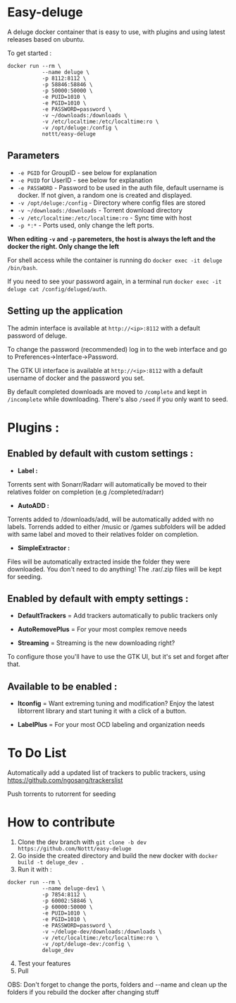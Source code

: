 # Easy-deluge

A deluge docker container that is easy to use, with plugins and using latest releases based on ubuntu.

To get started  :

```
docker run --rm \
           --name deluge \
           -p 8112:8112 \
           -p 58846:58846 \
           -p 50000:50000 \
           -e PUID=1010 \
           -e PGID=1010 \
           -e PASSWORD=password \
           -v ~/downloads:/downloads \
           -v /etc/localtime:/etc/localtime:ro \
           -v /opt/deluge:/config \
           nottt/easy-deluge
```
## Parameters

* `-e PGID` for GroupID - see below for explanation
* `-e PUID` for UserID - see below for explanation
* `-e PASSWORD` - Password to be used in the auth file, default username is docker. If not given, a random one is created and displayed.
* `-v /opt/deluge:/config` - Directory where config files are stored
* `-v ~/downloads:/downloads` - Torrent download directory
* `-v /etc/localtime:/etc/localtime:ro` - Sync time with host
* `-p *:*` - Ports used, only change the left ports.

**When editing `-v` and `-p` paremeters, the host is always the left and the docker the right. Only change the left**

For shell access while the container is running do `docker exec -it deluge /bin/bash`.

If you need to see your password again, in a terminal run `docker exec -it deluge cat /config/deluged/auth`.

## Setting up the application 

The admin interface is available at `http://<ip>:8112` with a default password of deluge.

To change the password (recommended) log in to the web interface and go to Preferences->Interface->Password.

The GTK UI interface is available at `http://<ip>:8112` with a default username of docker and the password you set.

By default completed downloads are moved to `/complete` and kept in `/incomplete` while downloading. There's also `/seed` if you only want to seed.

# Plugins : 

## Enabled by default with custom settings :

* **Label :**

Torrents sent with Sonarr/Radarr will automatically be moved to their relatives folder on completion (e.g /completed/radarr)

* **AutoADD :**

Torrents added to /downloads/add, will be automatically added with no labels.
Torrends added to either /music or /games subfolders will be added with same label and moved to their relatives folder on completion.

* **SimpleExtractor :**

Files will be automatically extracted inside the folder they were downloaded. You don't need to do anything! The .rar/.zip files will be kept for seeding. 

## Enabled by default with empty settings :

* **DefaultTrackers** = Add trackers automatically to public trackers only

* **AutoRemovePlus** = For your most complex remove needs

* **Streaming** = Streaming is the new downloading right?

To configure those you'll have to use the GTK UI, but it's set and forget after that.

## Available to be enabled :

* **ltconfig** = Want extreming tuning and modification? Enjoy the latest libtorrent library and start tuning it with a click of a button.

* **LabelPlus** = For your most OCD labeling and organization needs

# To Do List

Automatically add a updated list of trackers to public trackers, using https://github.com/ngosang/trackerslist

Push torrents to rutorrent for seeding

# How to contribute

1. Clone the dev branch with `git clone -b dev https://github.com/Nottt/easy-deluge`
2. Go inside the created directory and build the new docker with `docker build -t deluge_dev .`
3. Run it with :
```
docker run --rm \
           --name deluge-dev1 \
           -p 7854:8112 \
           -p 60002:58846 \
           -p 60000:50000 \
           -e PUID=1010 \
           -e PGID=1010 \
           -e PASSWORD=password \
           -v ~/deluge-dev/downloads:/downloads \
           -v /etc/localtime:/etc/localtime:ro \
           -v /opt/deluge-dev:/config \
           deluge_dev
```
4. Test your features
5. Pull 

OBS: Don't forget to change the ports, folders and --name and clean up the folders if you rebuild the docker after changing stuff

